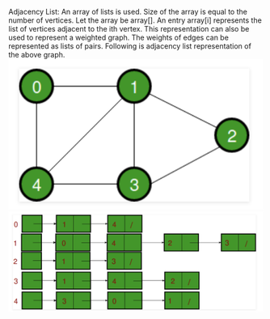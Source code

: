 Adjacency List:
An array of lists is used. Size of the array is equal to the number of vertices. 
Let the array be array[]. An entry array[i] represents the list of vertices adjacent to the ith vertex. 
This representation can also be used to represent a weighted graph. 
The weights of edges can be represented as lists of pairs. 
Following is adjacency list representation of the above graph.
![image](https://github.com/chialin-liu/DataStructures/blob/master/Graph/Graph_Representation/%E8%9E%A2%E5%B9%95%E5%BF%AB%E7%85%A7%202019-07-02%20%E4%B8%8B%E5%8D%8810.55.33.png)
![image](https://github.com/chialin-liu/DataStructures/blob/master/Graph/Graph_Representation/%E8%9E%A2%E5%B9%95%E5%BF%AB%E7%85%A7%202019-07-02%20%E4%B8%8B%E5%8D%8810.55.43.png)
